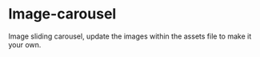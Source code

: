 # Image-carousel
Image sliding carousel, update the images within the assets file to make it your own.
